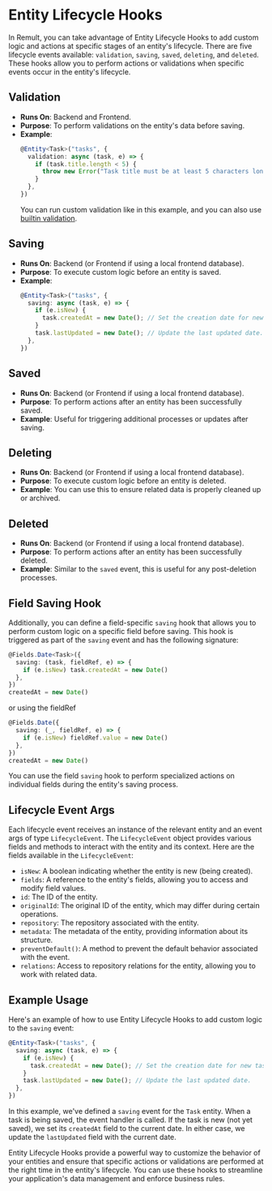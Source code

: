 # Entity Lifecycle Hooks

In Remult, you can take advantage of Entity Lifecycle Hooks to add custom logic and actions at specific stages of an entity's lifecycle. There are five lifecycle events available: `validation`, `saving`, `saved`, `deleting`, and `deleted`. These hooks allow you to perform actions or validations when specific events occur in the entity's lifecycle.

## Validation

- **Runs On**: Backend and Frontend.
- **Purpose**: To perform validations on the entity's data before saving.
- **Example**:
  ```ts
  @Entity<Task>("tasks", {
    validation: async (task, e) => {
      if (task.title.length < 5) {
        throw new Error("Task title must be at least 5 characters long.");
      }
    },
  })
  ```
  You can run custom validation like in this example, and you can also use [builtin validation](./ref_validation.md).

## Saving

- **Runs On**: Backend (or Frontend if using a local frontend database).
- **Purpose**: To execute custom logic before an entity is saved.
- **Example**:
  ```ts
  @Entity<Task>("tasks", {
    saving: async (task, e) => {
      if (e.isNew) {
        task.createdAt = new Date(); // Set the creation date for new tasks.
      }
      task.lastUpdated = new Date(); // Update the last updated date.
    },
  })
  ```

## Saved

- **Runs On**: Backend (or Frontend if using a local frontend database).
- **Purpose**: To perform actions after an entity has been successfully saved.
- **Example**: Useful for triggering additional processes or updates after saving.

## Deleting

- **Runs On**: Backend (or Frontend if using a local frontend database).
- **Purpose**: To execute custom logic before an entity is deleted.
- **Example**: You can use this to ensure related data is properly cleaned up or archived.

## Deleted

- **Runs On**: Backend (or Frontend if using a local frontend database).
- **Purpose**: To perform actions after an entity has been successfully deleted.
- **Example**: Similar to the `saved` event, this is useful for any post-deletion processes.

## Field Saving Hook

Additionally, you can define a field-specific `saving` hook that allows you to perform custom logic on a specific field before saving. This hook is triggered as part of the `saving` event and has the following signature:

```ts
@Fields.Date<Task>({
  saving: (task, fieldRef, e) => {
    if (e.isNew) task.createdAt = new Date()
  },
})
createdAt = new Date()
```

or using the fieldRef

```ts
@Fields.Date({
  saving: (_, fieldRef, e) => {
    if (e.isNew) fieldRef.value = new Date()
  },
})
createdAt = new Date()
```

You can use the field `saving` hook to perform specialized actions on individual fields during the entity's saving process.

## Lifecycle Event Args

Each lifecycle event receives an instance of the relevant entity and an event args of type `LifecycleEvent`. The `LifecycleEvent` object provides various fields and methods to interact with the entity and its context. Here are the fields available in the `LifecycleEvent`:

- `isNew`: A boolean indicating whether the entity is new (being created).
- `fields`: A reference to the entity's fields, allowing you to access and modify field values.
- `id`: The ID of the entity.
- `originalId`: The original ID of the entity, which may differ during certain operations.
- `repository`: The repository associated with the entity.
- `metadata`: The metadata of the entity, providing information about its structure.
- `preventDefault()`: A method to prevent the default behavior associated with the event.
- `relations`: Access to repository relations for the entity, allowing you to work with related data.

## Example Usage

Here's an example of how to use Entity Lifecycle Hooks to add custom logic to the `saving` event:

```ts
@Entity<Task>("tasks", {
  saving: async (task, e) => {
    if (e.isNew) {
      task.createdAt = new Date(); // Set the creation date for new tasks.
    }
    task.lastUpdated = new Date(); // Update the last updated date.
  },
})
```

In this example, we've defined a `saving` event for the `Task` entity. When a task is being saved, the event handler is called. If the task is new (not yet saved), we set its `createdAt` field to the current date. In either case, we update the `lastUpdated` field with the current date.

Entity Lifecycle Hooks provide a powerful way to customize the behavior of your entities and ensure that specific actions or validations are performed at the right time in the entity's lifecycle. You can use these hooks to streamline your application's data management and enforce business rules.

